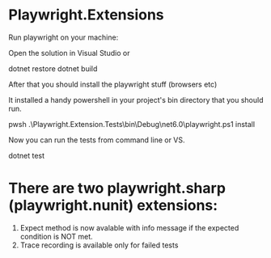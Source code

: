 # Playwright.Extensions

Run playwright on your machine:

Open the solution in Visual Studio or

dotnet restore
dotnet build

After that you should install the playwright stuff (browsers etc)

It installed a handy powershell in your project's bin directory that you should run.

pwsh .\Playwright.Extension.Tests\bin\Debug\net6.0\playwright.ps1 install

Now you can run the tests from command line or VS.

dotnet test

# There are two playwright.sharp (playwright.nunit) extensions:
1. Expect method is now avalable with info message if the expected condition is NOT met. 
2. Trace recording is available only for failed tests
